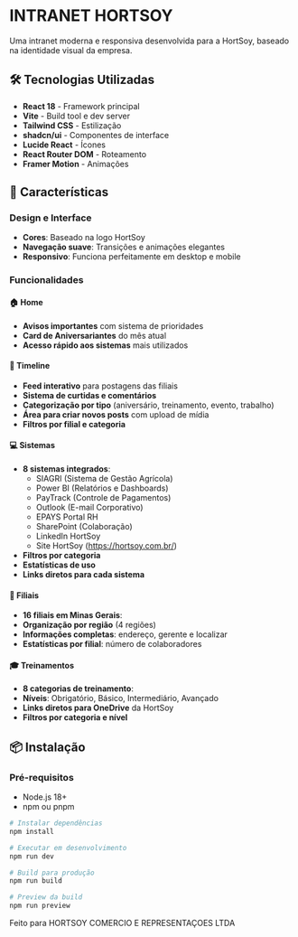 # INTRANET HORTSOY

Uma intranet moderna e responsiva desenvolvida para a HortSoy, baseado na identidade visual da empresa.

## 🛠 Tecnologias Utilizadas

- **React 18** - Framework principal
- **Vite** - Build tool e dev server
- **Tailwind CSS** - Estilização
- **shadcn/ui** - Componentes de interface
- **Lucide React** - Ícones
- **React Router DOM** - Roteamento
- **Framer Motion** - Animações

## 🚀 Características

### Design e Interface
- **Cores**: Baseado na logo HortSoy
- **Navegação suave**: Transições e animações elegantes
- **Responsivo**: Funciona perfeitamente em desktop e mobile

### Funcionalidades

#### 🏠 Home
- **Avisos importantes** com sistema de prioridades
- **Card de Aniversariantes** do mês atual
- **Acesso rápido aos sistemas** mais utilizados

#### 📱 Timeline
- **Feed interativo** para postagens das filiais
- **Sistema de curtidas e comentários**
- **Categorização por tipo** (aniversário, treinamento, evento, trabalho)
- **Área para criar novos posts** com upload de mídia
- **Filtros por filial e categoria**

#### 💻 Sistemas
- **8 sistemas integrados**:
  - SIAGRI (Sistema de Gestão Agrícola)
  - Power BI (Relatórios e Dashboards)
  - PayTrack (Controle de Pagamentos)
  - Outlook (E-mail Corporativo)
  - EPAYS Portal RH
  - SharePoint (Colaboração)
  - LinkedIn HortSoy
  - Site HortSoy (https://hortsoy.com.br/)
- **Filtros por categoria**
- **Estatísticas de uso**
- **Links diretos para cada sistema**

#### 🏢 Filiais
- **16 filiais em Minas Gerais**:
- **Organização por região** (4 regiões)
- **Informações completas**: endereço, gerente e localizar
- **Estatísticas por filial**: número de colaboradores

#### 🎓 Treinamentos
- **8 categorias de treinamento**:
- **Níveis**: Obrigatório, Básico, Intermediário, Avançado
- **Links diretos para OneDrive** da HortSoy
- **Filtros por categoria e nível**

## 📦 Instalação

### Pré-requisitos
- Node.js 18+
- npm ou pnpm

```bash
# Instalar dependências
npm install

# Executar em desenvolvimento
npm run dev

# Build para produção
npm run build

# Preview da build
npm run preview
```

Feito para HORTSOY COMERCIO E REPRESENTAÇOES LTDA
